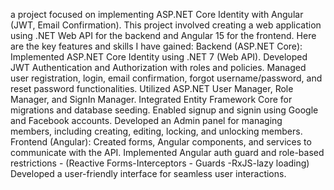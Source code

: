 a project focused on implementing ASP.NET
 Core Identity with Angular (JWT, Email Confirmation). This project involved creating a web application using .NET Web API for the backend and Angular 15 for the frontend. Here are the key features and skills I have gained:
Backend (ASP.NET
 Core):
Implemented ASP.NET
 Core Identity using .NET 7 (Web API).
Developed JWT Authentication and Authorization with roles and policies.
Managed user registration, login, email confirmation, forgot username/password, and reset password functionalities.
Utilized ASP.NET
 User Manager, Role Manager, and SignIn Manager.
Integrated Entity Framework Core for migrations and database seeding.
Enabled signup and signin using Google and Facebook accounts.
Developed an Admin panel for managing members, including creating, editing, locking, and unlocking members.
Frontend (Angular):
Created forms, Angular components, and services to communicate with the API.
Implemented Angular auth guard and role-based restrictions -
(Reactive Forms-Interceptors - Guards -RxJS-lazy loading) 
Developed a user-friendly interface for seamless user interactions.
